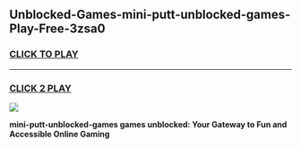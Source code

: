 
## Unblocked-Games-mini-putt-unblocked-games-Play-Free-3zsa0
<h3>
<a href="https://premium76.site?title=mini-putt-unblocked-games&ref=18A1">CLICK TO PLAY</a></h3>
<hr>

<h3>
<a href="https://premium76.site?title=mini-putt-unblocked-games&ref=18A1">CLICK 2 PLAY</a>
  
</h3>

<a href="https://premium76.site?title=mini-putt-unblocked-games&ref=18A1"><img src="https://clearcache.store/games.png"></a>


**mini-putt-unblocked-games games unblocked: Your Gateway to Fun and Accessible Online Gaming**

